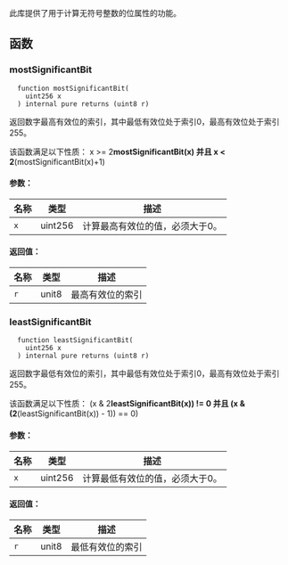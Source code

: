 此库提供了用于计算无符号整数的位属性的功能。

## 函数

### mostSignificantBit

```solidity
  function mostSignificantBit(
    uint256 x
  ) internal pure returns (uint8 r)
```

返回数字最高有效位的索引，其中最低有效位处于索引0，最高有效位处于索引255。

该函数满足以下性质：
x >= 2**mostSignificantBit(x) 并且 x < 2**(mostSignificantBit(x)+1)

#### 参数：

| 名称 | 类型     | 描述                                                                                     |
| ---- | -------- | ---------------------------------------------------------------------------------------- |
| `x`  | uint256 | 计算最高有效位的值，必须大于0。                                                         |

#### 返回值：

| 名称 | 类型   | 描述                                 |
| ---- | ------ | ------------------------------------ |
| `r`  | unit8  | 最高有效位的索引                     |

### leastSignificantBit

```solidity
  function leastSignificantBit(
    uint256 x
  ) internal pure returns (uint8 r)
```

返回数字最低有效位的索引，其中最低有效位处于索引0，最高有效位处于索引255。

该函数满足以下性质：
(x & 2**leastSignificantBit(x)) != 0 并且 (x & (2**(leastSignificantBit(x)) - 1)) == 0)

#### 参数：

| 名称 | 类型     | 描述                                                                                  |
| ---- | -------- | ------------------------------------------------------------------------------------- |
| `x`  | uint256 | 计算最低有效位的值，必须大于0。                                                      |

#### 返回值：

| 名称 | 类型   | 描述                                  |
| ---- | ------ | ------------------------------------- |
| `r`  | unit8  | 最低有效位的索引                      |